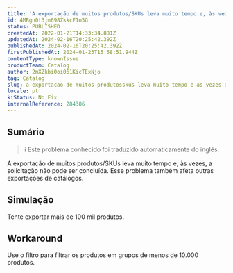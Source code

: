 ```yaml
---
title: 'A exportação de muitos produtos/SKUs leva muito tempo e, às vezes, a solicitação não pode ser concluída'
id: 4MBgn0t3jm698ZkkcF1o5G
status: PUBLISHED
createdAt: 2022-01-21T14:33:34.881Z
updatedAt: 2024-02-16T20:25:42.392Z
publishedAt: 2024-02-16T20:25:42.392Z
firstPublishedAt: 2024-01-23T15:58:51.944Z
contentType: knownIssue
productTeam: Catalog
author: 2mXZkbi0oi061KicTExNjo
tag: Catalog
slug: a-exportacao-de-muitos-produtosskus-leva-muito-tempo-e-as-vezes-a-solicitacao-nao-pode-ser-concluida
locale: pt
kiStatus: No Fix
internalReference: 284386
---
```


## Sumário

>ℹ️ Este problema conhecido foi traduzido automaticamente do inglês.


A exportação de muitos produtos/SKUs leva muito tempo e, às vezes, a solicitação não pode ser concluída. Esse problema também afeta outras exportações de catálogos.

## Simulação


Tente exportar mais de 100 mil produtos.


## Workaround


Use o filtro para filtrar os produtos em grupos de menos de 10.000 produtos.

